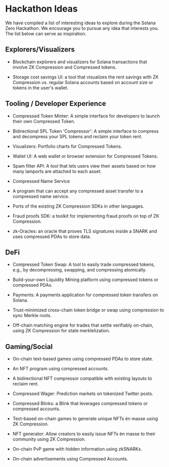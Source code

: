 # Hackathon Ideas 

We have compiled a list of interesting ideas to explore during the Solana Zero Hackathon. We encourage you to pursue any idea that interests you. The list below can serve as inspiration.


## Explorers/Visualizers

-   Blockchain explorers and visualizers for Solana transactions that involve ZK Compression and Compressed tokens.

-   Storage cost savings UI: a tool that visualizes the rent savings with ZK Compression vs. regular Solana accounts based on account size or tokens in the user's wallet.

## Tooling / Developer Experience

-   Compressed Token Minter: A simple interface for developers to launch their own Compressed Token.

-   Bidirectional SPL Token 'Compressor': A simple interface to compress and decompress your SPL tokens and reclaim your token rent.

-   Visualizers: Portfolio charts for Compressed Tokens.

-   Wallet UI: A web wallet or browser extension for Compressed Tokens.

-   Spam filter API: A tool that lets users view their assets based on how many lamports are attached to each asset.

-   Compressed Name Service

-   A program that can accept any compressed asset transfer to a compressed name service.

-   Ports of the existing ZK Compression SDKs in other languages.

-   Fraud proofs SDK: a toolkit for implementing fraud proofs on top of ZK Compression.

-   zk-Oracles: an oracle that proves TLS signatures inside a SNARK and uses compressed PDAs to store data.

## DeFi

-   Compressed Token Swap: A tool to easily trade compressed tokens, e.g., by decompressing, swapping, and compressing atomically.

-   Build-your-own Liquidity Mining platform using compressed tokens or compressed PDAs.

-   Payments: A payments application for compressed token transfers on Solana.
  
-   Trust-minimized cross-chain token bridge or swap using compression to sync Merkle roots.

-   Off-chain matching engine for trades that settle verifiably on-chain, using ZK Compression for state merklelization.

## Gaming/Social

-   On-chain text-based games using compressed PDAs to store state.

-   An NFT program using compressed accounts.

-   A bidirectional NFT compressor compatible with existing layouts to reclaim rent.

-   Compressed Wager: Prediction markets on tokenized Twitter posts.

-   Compressed Blinks: a Blink that leverages compressed tokens or compressed accounts.

-   Text-based on-chain games to generate unique NFTs én masse using ZK Compression.

-   NFT generator: Allow creators to easily issue NFTs én masse to their community using ZK Compression.

-   On-chain PvP game with hidden information using zkSNARKs.

-   On-chain advertisements using Compressed Accounts.

